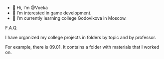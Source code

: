 - 👋 Hi, I’m @Voeka
- 👀 I’m interested in game development.
- 🌱 I’m currently learning college Godovikova in Moscow.

F.A.Q.

I have organized my college projects in folders by topic and by professor.

For example, there is 09.01. It contains a folder with materials that I worked on.


